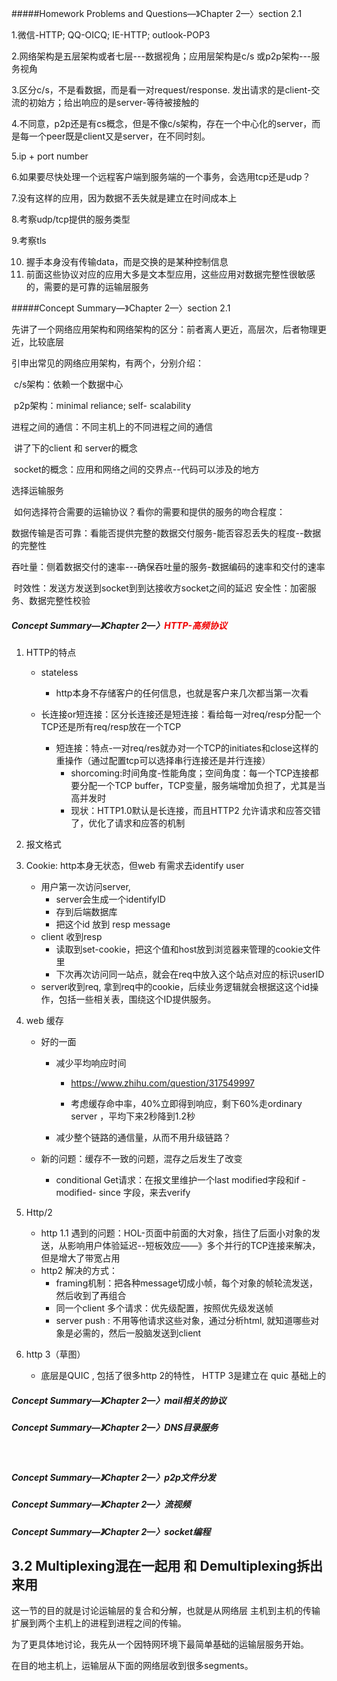 #####Homework Problems and Questions—》Chapter 2—〉section 2.1

1.微信-HTTP; QQ-OICQ; IE-HTTP; outlook-POP3

2.网络架构是五层架构或者七层---数据视角；应用层架构是c/s 或p2p架构---服务视角

3.区分c/s，不是看数据，而是看一对request/response. 发出请求的是client-交流的初始方；给出响应的是server-等待被接触的

4.不同意，p2p还是有cs概念，但是不像c/s架构，存在一个中心化的server，而是每一个peer既是client又是server，在不同时刻。

5.ip + port number

6.如果要尽快处理一个远程客户端到服务端的一个事务，会选用tcp还是udp？

7.没有这样的应用，因为数据不丢失就是建立在时间成本上

8.考察udp/tcp提供的服务类型

9.考察tls

10. 握手本身没有传输data，而是交换的是某种控制信息
11. 前面这些协议对应的应用大多是文本型应用，这些应用对数据完整性很敏感的，需要的是可靠的运输层服务

#####Concept Summary—》Chapter 2—〉section 2.1

先讲了一个网络应用架构和网络架构的区分：前者离人更近，高层次，后者物理更近，比较底层

引申出常见的网络应用架构，有两个，分别介绍：

​		c/s架构：依赖一个数据中心

​		p2p架构：minimal reliance; self- scalability

进程之间的通信：不同主机上的不同进程之间的通信

​		讲了下的client 和 server的概念

​		socket的概念：应用和网络之间的交界点--代码可以涉及的地方

选择运输服务

​		如何选择符合需要的运输协议？看你的需要和提供的服务的吻合程度：

​				  数据传输是否可靠：看能否提供完整的数据交付服务-能否容忍丢失的程度--数据的完整性

​				  吞吐量：侧着数据交付的速率---确保吞吐量的服务-数据编码的速率和交付的速率

​				  时效性：发送方发送到socket到到达接收方socket之间的延迟
​				  安全性：加密服务、数据完整性校验



##### Concept Summary—》Chapter 2—〉<font color = #F000000>HTTP-高频协议</font>

1. HTTP的特点

   * stateless
     * http本身不存储客户的任何信息，也就是客户来几次都当第一次看

   * 长连接or短连接：区分长连接还是短连接：看给每一对req/resp分配一个TCP还是所有req/resp放在一个TCP
     * 短连接：特点-一对req/res就办对一个TCP的initiates和close这样的重操作（通过配置tcp可以选择串行连接还是并行连接）
       * shorcoming:时间角度-性能角度；空间角度：每一个TCP连接都要分配一个TCP buffer，TCP变量，服务端增加负担了，尤其是当高并发时
       * 现状：HTTP1.0默认是长连接，而且HTTP2 允许请求和应答交错了，优化了请求和应答的机制

2. 报文格式

3. Cookie: http本身无状态，但web 有需求去identify user

   * 用户第一次访问server, 
     * server会生成一个identifyID
     *  存到后端数据库
     * 把这个id 放到 resp message
   * client 收到resp
     * 读取到set-cookie，把这个值和host放到浏览器来管理的cookie文件里
     * 下次再次访问同一站点，就会在req中放入这个站点对应的标识userID
   * server收到req, 拿到req中的cookie，后续业务逻辑就会根据这这个id操作，包括一些相关表，围绕这个ID提供服务。

4. web 缓存

   * 好的一面

     * 减少平均响应时间

       * https://www.zhihu.com/question/317549997

       * 考虑缓存命中率，40%立即得到响应，剩下60%走ordinary server ，平均下来2秒降到1.2秒

     * 减少整个链路的通信量，从而不用升级链路？

   * 新的问题：缓存不一致的问题，混存之后发生了改变

     * conditional Get请求：在报文里维护一个last modified字段和if - modified- since 字段，来去verify                                                                                                                                                                             

5. Http/2

   * http 1.1 遇到的问题：HOL-页面中前面的大对象，挡住了后面小对象的发送，从影响用户体验延迟--短板效应——》多个并行的TCP连接来解决，但是增大了带宽占用
   * http2 解决的方式：
     * framing机制：把各种message切成小帧，每个对象的帧轮流发送，然后收到了再组合
     * 同一个client 多个请求：优先级配置，按照优先级发送帧
     * server push : 不用等他请求这些对象，通过分析html, 就知道哪些对象是必需的，然后一股脑发送到client

6. http 3（草图）

   * 底层是QUIC , 包括了很多http 2的特性， HTTP 3是建立在 quic 基础上的

##### Concept Summary—》Chapter 2—〉mail相关的协议



##### Concept Summary—》Chapter 2—〉DNS目录服务

​					

##### Concept Summary—》Chapter 2—〉p2p文件分发



##### Concept Summary—》Chapter 2—〉流视频



##### Concept Summary—》Chapter 2—〉socket编程









## 3.2 Multiplexing混在一起用 和 Demultiplexing拆出来用

这一节的目的就是讨论运输层的复合和分解，也就是从网络层 主机到主机的传输扩展到两个主机上的进程到进程之间的传输。

为了更具体地讨论，我先从一个因特网环境下最简单基础的运输层服务开始。

在目的地主机上，运输层从下面的网络层收到很多segments。



​					

​				  